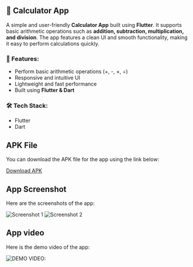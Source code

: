 ## 📱 Calculator App  

A simple and user-friendly **Calculator App** built using **Flutter**. It supports basic arithmetic operations such as **addition, subtraction, multiplication, and division**. The app features a clean UI and smooth functionality, making it easy to perform calculations quickly.  

### 🔹 Features:  
- Perform basic arithmetic operations (+, -, ×, ÷)  
- Responsive and intuitive UI  
- Lightweight and fast performance  
- Built using **Flutter & Dart**  

### 🛠️ Tech Stack:  
- Flutter  
- Dart  

## APK File

You can download the APK file for the app using the link below:

[Download APK](https://drive.google.com/file/d/1zQgaQWWYbfJJ8v_d8cG8eQuk1AUZrvGm/view?usp=sharing)


## App Screenshot

Here are the screenshots of the app:

![Screenshot 1](https://i.imgur.com/M0xY0EG.png)
![Screenshot 2](https://i.imgur.com/M3FvDGW.png)

## App video

Here is the demo video of the app:

![DEMO VIDEO: ](https://imagekit.io/tools/asset-public-link?detail=%7B%22name%22%3A%22Screen%20Recording%202025-02-20%20at%2012.54.09%E2%80%AFPM.mov%22%2C%22type%22%3A%22video%2Fquicktime%22%2C%22signedurl_expire%22%3A%222028-02-20T07%3A26%3A40.040Z%22%2C%22signedUrl%22%3A%22https%3A%2F%2Fmedia-hosting.imagekit.io%2F%2F209a10e77e77435e%2FScreen%2520Recording%25202025-02-20%2520at%252012.54.09%25E2%2580%25AFPM.mov%3FExpires%3D1834644400%26Key-Pair-Id%3DK2ZIVPTIP2VGHC%26Signature%3DTFjriG4ajUs-uqlSpKC0PkZlbBqJEedKtDW-uNJ7mgxvPKcn125lyuhLMD~KuwrwCqutzbT0ftlY0Hk71BJsgh5NLjgnlX0hCjrQF~2~4Jt4FtBq1m3-F9tsZ~7hn0u2ms1R~9EZrY9VZA64uEnKCrMX-CAGo4RSABGQ4yRuJ6NPg-1uSBmm-V4-TAYcwz0UisE74wz1VnAHPSKji7Ch2B-vdKcYljnRVwGaqlK5gHDO4616CMg7GO3JNO61DRmChKy15TPc4QRfD467Z9KO7R2LXi~9CzRguxUpB1Xo74w6sGY~bPGieKOSiA-AFc8SJIWHoP4einWbNxcabUbKWg__%22%7D)
